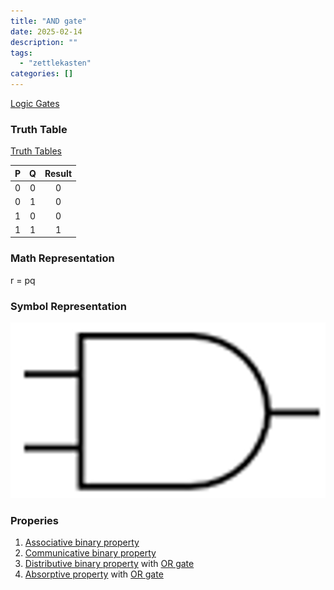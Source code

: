 ```yaml
---
title: "AND gate"
date: 2025-02-14
description: ""
tags: 
  - "zettlekasten"
categories: []
---
```


[Logic Gates](Logic%20Gates.md)

### Truth Table

[Truth Tables](Truth%20Tables.md)

| P | Q | Result |
| :-: | :-: | :-: |
|0|0|0|
|0|1|0|
|1|0|0|
|1|1|1|

### Math Representation

r = pq

### Symbol Representation

![400x200](attachments/AND_GATE.png)

### Properies

1. [Associative binary property](Associative%20binary%20property.md)
2. [Communicative binary property](Communicative%20binary%20property.md)
3. [Distributive binary property](Distributive%20binary%20property.md) with [OR gate](OR%20gate.md)
4. [Absorptive property](Absorptive%20property.md) with [OR gate](OR%20gate.md)
